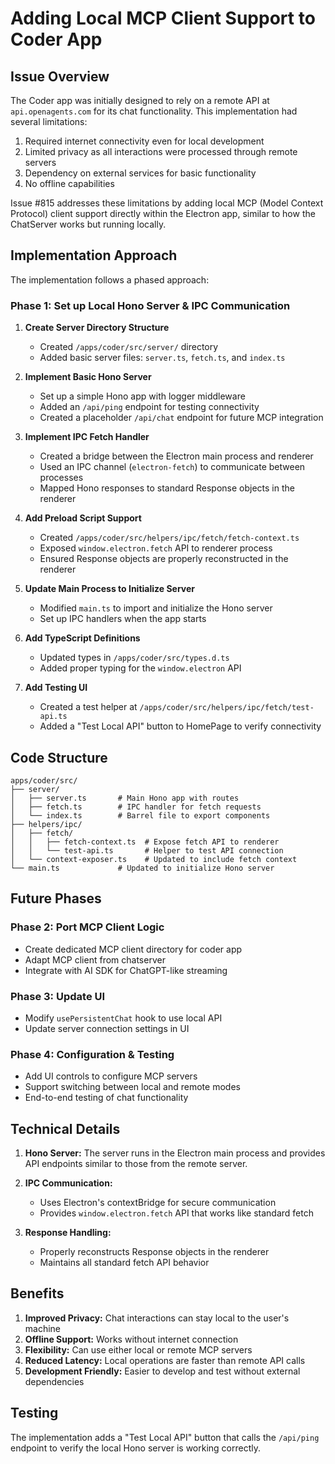 # Adding Local MCP Client Support to Coder App

## Issue Overview

The Coder app was initially designed to rely on a remote API at `api.openagents.com` for its chat functionality. This implementation had several limitations:

1. Required internet connectivity even for local development
2. Limited privacy as all interactions were processed through remote servers
3. Dependency on external services for basic functionality
4. No offline capabilities

Issue #815 addresses these limitations by adding local MCP (Model Context Protocol) client support directly within the Electron app, similar to how the ChatServer works but running locally.

## Implementation Approach

The implementation follows a phased approach:

### Phase 1: Set up Local Hono Server & IPC Communication

1. **Create Server Directory Structure**
   - Created `/apps/coder/src/server/` directory
   - Added basic server files: `server.ts`, `fetch.ts`, and `index.ts`

2. **Implement Basic Hono Server**
   - Set up a simple Hono app with logger middleware
   - Added an `/api/ping` endpoint for testing connectivity
   - Created a placeholder `/api/chat` endpoint for future MCP integration

3. **Implement IPC Fetch Handler**
   - Created a bridge between the Electron main process and renderer
   - Used an IPC channel (`electron-fetch`) to communicate between processes
   - Mapped Hono responses to standard Response objects in the renderer

4. **Add Preload Script Support**
   - Created `/apps/coder/src/helpers/ipc/fetch/fetch-context.ts`
   - Exposed `window.electron.fetch` API to renderer process
   - Ensured Response objects are properly reconstructed in the renderer

5. **Update Main Process to Initialize Server**
   - Modified `main.ts` to import and initialize the Hono server
   - Set up IPC handlers when the app starts

6. **Add TypeScript Definitions**
   - Updated types in `/apps/coder/src/types.d.ts`
   - Added proper typing for the `window.electron` API

7. **Add Testing UI**
   - Created a test helper at `/apps/coder/src/helpers/ipc/fetch/test-api.ts`
   - Added a "Test Local API" button to HomePage to verify connectivity

## Code Structure

```
apps/coder/src/
├── server/
│   ├── server.ts       # Main Hono app with routes
│   ├── fetch.ts        # IPC handler for fetch requests
│   └── index.ts        # Barrel file to export components
├── helpers/ipc/
│   ├── fetch/
│   │   ├── fetch-context.ts  # Expose fetch API to renderer
│   │   └── test-api.ts       # Helper to test API connection
│   └── context-exposer.ts    # Updated to include fetch context
└── main.ts             # Updated to initialize Hono server
```

## Future Phases

### Phase 2: Port MCP Client Logic
- Create dedicated MCP client directory for coder app
- Adapt MCP client from chatserver
- Integrate with AI SDK for ChatGPT-like streaming 

### Phase 3: Update UI
- Modify `usePersistentChat` hook to use local API
- Update server connection settings in UI

### Phase 4: Configuration & Testing
- Add UI controls to configure MCP servers
- Support switching between local and remote modes
- End-to-end testing of chat functionality

## Technical Details

1. **Hono Server:**
   The server runs in the Electron main process and provides API endpoints similar to those from the remote server.

2. **IPC Communication:**
   - Uses Electron's contextBridge for secure communication
   - Provides `window.electron.fetch` API that works like standard fetch

3. **Response Handling:**
   - Properly reconstructs Response objects in the renderer
   - Maintains all standard fetch API behavior

## Benefits

1. **Improved Privacy:** Chat interactions can stay local to the user's machine
2. **Offline Support:** Works without internet connection
3. **Flexibility:** Can use either local or remote MCP servers
4. **Reduced Latency:** Local operations are faster than remote API calls
5. **Development Friendly:** Easier to develop and test without external dependencies

## Testing

The implementation adds a "Test Local API" button that calls the `/api/ping` endpoint to verify the local Hono server is working correctly.